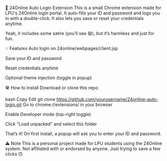 🔐 24Online Auto Login Extension
This is a small Chrome extension made for LPU's 24Online login portal. It auto-fills your ID and password and logs you in with a double-click. It also lets you save or reset your credentials anytime.

Yeah, it includes some satire (you’ll see 😅), but it’s harmless and just for fun.

💡 Features
Auto login on 24online/webpages/client.jsp

Save your ID and password

Reset credentials anytime

Optional theme injection (toggle in popup)

🛠️ How to Install
Download or clone this repo:

bash
Copy
Edit
git clone https://github.com/yourusername/24online-auto-login.git
Go to chrome://extensions/ in your browser

Enable Developer mode (top-right toggle)

Click "Load unpacked" and select this folder

That’s it! On first install, a popup will ask you to enter your ID and password.

⚠️ Note
This is a personal project made for LPU students using the 24Online system. Not affiliated with or endorsed by anyone. Just trying to save a few clicks 🙃